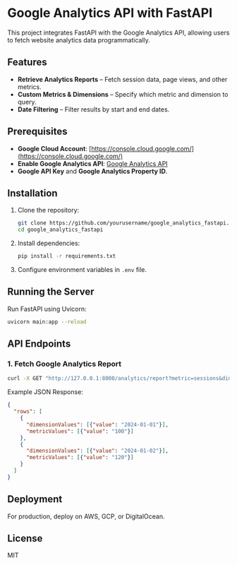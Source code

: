 # Google Analytics API with FastAPI

This project integrates FastAPI with the Google Analytics API, allowing users to fetch website analytics data programmatically.

## Features

- **Retrieve Analytics Reports** – Fetch session data, page views, and other metrics.
- **Custom Metrics & Dimensions** – Specify which metric and dimension to query.
- **Date Filtering** – Filter results by start and end dates.

## Prerequisites

- **Google Cloud Account**: [https://console.cloud.google.com/](https://console.cloud.google.com/)
- **Enable Google Analytics API**: [Google Analytics API](https://developers.google.com/analytics/devguides/reporting)
- **Google API Key** and **Google Analytics Property ID**.

## Installation

1. Clone the repository:
   ```sh
   git clone https://github.com/yourusername/google_analytics_fastapi.git
   cd google_analytics_fastapi
   ```

2. Install dependencies:
   ```sh
   pip install -r requirements.txt
   ```

3. Configure environment variables in `.env` file.

## Running the Server

Run FastAPI using Uvicorn:

```sh
uvicorn main:app --reload
```

## API Endpoints

### **1. Fetch Google Analytics Report**
```sh
curl -X GET "http://127.0.0.1:8000/analytics/report?metric=sessions&dimension=date&start_date=7daysAgo&end_date=today"
```

Example JSON Response:
```json
{
  "rows": [
    {
      "dimensionValues": [{"value": "2024-01-01"}],
      "metricValues": [{"value": "100"}]
    },
    {
      "dimensionValues": [{"value": "2024-01-02"}],
      "metricValues": [{"value": "120"}]
    }
  ]
}
```

## Deployment

For production, deploy on AWS, GCP, or DigitalOcean.

## License

MIT
